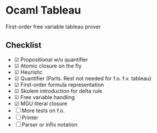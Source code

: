 # Ocaml Tableau

First-order free variable tableau prover

## Checklist
* ☑ Propositional w/o quantifier
* ☑ Atomic closure on the fly
* ☑ Heuristic
* ☑ Quantifier (Parts. Rest not needed for f.o. f.v. tableau)
* ☑ First-order formula representation
* ☑ Skolem introduction for delta rule
* ☑ Free variable handling
* ☑ MGU literal closure
* ☐ More tests on f.o.
* ☐ Printer
* ☐ Parser or infix notation

